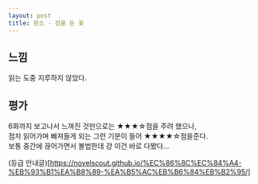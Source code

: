 ```yaml
---
layout: post
title: 판소 - 검을 든 꽃
---
```


## 느낌
읽는 도중 지루하지 않았다.

## 평가
6화까지 보고나서 느껴진 것만으로는 ★★★☆점을 주려 했으나,  
점차 읽어가며 빠져들게 되는 그런 기분이 들어 ★★★★☆점을준다.  
보통 중간에 끊어가면서 볼법한데 걍 이건 바로 다봤다...

(등급 안내글)[https://novelscout.github.io/%EC%86%8C%EC%84%A4-%EB%93%B1%EA%B8%89-%EA%B5%AC%EB%B6%84%EB%B2%95/]
